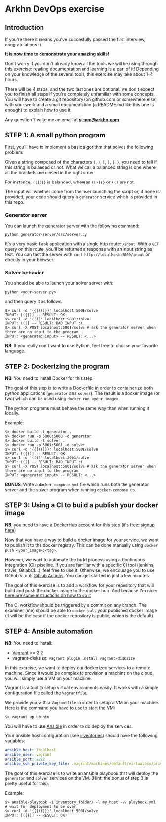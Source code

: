 # Arkhn DevOps exercise

## Introduction

If you're there it means you've succesfully passed the first interview, congratulations :)

**It is now time to demonstrate your amazing skills!**

Don't worry if you don't already know all the tools we will be using through this exercise: reading documentation and learning is a part of it!
Depending on your knowledge of the several tools, this exercise may take about 1-4 hours.

There will be 4 steps, and the two last ones are optional: we don't expect you to finish all steps if you're completely unfamiliar with some concepts.
You will have to create a git repository (on github.com or somewhere else) with your work and a small documentation (a README.md like this one is enough) to explain how to use it.

Any question ? write me an email at **simon@arkhn.com**

## STEP 1: A small python program

First, you'll have to implement a basic algorithm that solves the following problem:

Given a string composed of the characters `(`, `)`, `[`, `]`, `{`, `}`, you need to tell if this string is balanced or not. What we call a balanced string is one where all the brackets are closed in the right order.

For instance, `([]){}` is balanced, whereas `([)]{}` or `(()` are not.

The input will whether come from the user launching the script or, if none is provided, your code should query a `generator` service which is provided in this repo.

### Generator server

You can launch the generator server with the following command:

```shell
python generator-server/src/server.py
```

It's a very basic flask application with a single http route: `/input`. With a `GET` query on this route, you'll be returned a response with an input string as text.
You can test the server with `curl http://localhost:5000/input` or directly in your browser.

### Solver behavior

You should be able to launch your solver server with:

```shell
python <your-server.py>
```

and then query it as follows:

```shell
$> curl -d '{{[()]}}' localhost:5001/solve
INPUT: [({})] -- RESULT: OK!
$> curl -d '(((]' localhost:5001/solve
INPUT: (((] -- RESULT: BAD INPUT :(
$> curl -X POST localhost:5001/solve # ask the generator server when there are no input to the program
INPUT: <generated input> -- RESULT: <...>
```

**NB**: If you really don't want to use Python, feel free to choose your favorite language.

## STEP 2: Dockerizing the program

**NB**: You need to install Docker for this step.

The goal of this step is to write a Dockerfile in order to containerize both python applications (`generator` ans `solver`). The result is a docker image (or two) which can be used using `docker run <your_image>`.

The python programs must behave the same way than when running it locally.

Example:

```shell
$> docker build -t generator .
$> docker run -p 5000:5000 -d generator
$> docker build -t solver .
$> docker run -p 5001:5001 -d solver
$> curl -d '{{[()]}}' localhost:5001/solve
INPUT: [({})] -- RESULT: OK!
$> curl -d '(((]' localhost:5001/solve
INPUT: (((] -- RESULT: BAD INPUT :(
$> curl -X POST localhost:5001/solve # ask the generator server when there are no input to the program
INPUT: <generated input> -- RESULT: <...>
```

**BONUS**: Write a `docker-compose.yml` file which runs both the generator server and the solver program when running `docker-compose up`.

## STEP 3: Using a CI to build a publish your docker image

**NB**: you need to have a DockerHub account for this step (it's free: [signup here](https://hub.docker.com/signup))

Now that you have a way to build a docker image for your service, we want to publish it to the docker registry. This can be done manually using `docker push <your_image>:<tag>`.

However, we want to automate the build process using a Continuous Integration (CI) pipeline. If you are familiar with a specific CI tool (jenkins, travis, GitlabCI...), feel free to use it. Otherwise, we encourage you to use Github's tool: [Github Actions](https://docs.github.com/en/actions/quickstart). You can get started in just a few minutes.

The goal of this exercise is to add a workflow for your repository that will build and push the docker image to the docker hub. And because I'm nice: [here are some instructions on how to do it](https://github.com/marketplace/actions/build-and-push-docker-images)

The CI workflow should be triggered by a commit on any branch. The examiner (me) should be able to `docker pull` your published docker image (it will be the case if the docker repository is public, which is the default).

## STEP 4: Ansible automation

**NB**: You need to install:

- [Vagrant](https://www.vagrantup.com/docs/installation) >= 2.2
- vagrant-disksize: `vagrant plugin install vagrant-disksize`

In this exercise, we want to deploy our dockerized services to a remote machine. Since it would be complex to provision a machine on the cloud, you will simply use a VM on your machine.

Vagrant is a tool to setup virtual environments easily. It works with a simple configuration file called the `Vagrantfile`.

We provide you with a `Vagrantfile` in order to setup a VM on your machine. Here is the command you have to use to start the VM:

```shell
$> vagrant up ubuntu
```

You will have to use [Ansible](https://docs.ansible.com/ansible/latest/user_guide/index.html) in order to do deploy the services.

Your ansible host configuration (see [inventories](https://docs.ansible.com/ansible/latest/user_guide/intro_inventory.html#intro-inventory)) should have the following variables:

```yaml
ansible_host: localhost
ansible_user: vagrant
ansible_port: 2222
ansible_ssh_private_key_file: .vagrant/machines/default/virtualbox/private_key
```

The goal of this exercise is to write an ansible playbook that will deploy the `generator` and `solver` services on the VM. (Hint: the bonus of step 3 is pretty useful for this).

Example:

```shell
$> ansible-playbook -i inventory_folder/ -l my_host -vv playbook.yml
# wait for deployment to be over
$> curl -d '{{[()]}}' localhost:5001/solve
INPUT: [({})] -- RESULT: OK!
```
